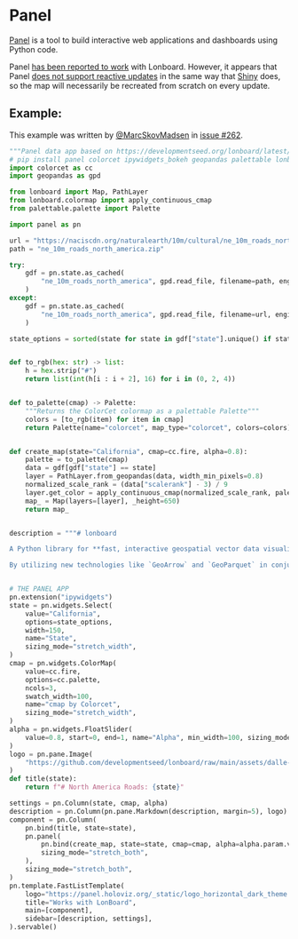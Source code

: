 # Panel

[Panel](https://panel.holoviz.org/) is a tool to build interactive web applications and dashboards using Python code.

Panel [has been reported to work](https://github.com/developmentseed/lonboard/issues/262) with Lonboard. However, it appears that Panel [does not support reactive updates](https://github.com/holoviz/panel/issues/5921) in the same way that [Shiny](./shiny) does, so the map will necessarily be recreated from scratch on every update.

## Example:

This example was written by [@MarcSkovMadsen](https://github.com/MarcSkovMadsen) in [issue #262](https://github.com/developmentseed/lonboard/issues/262).

```py
"""Panel data app based on https://developmentseed.org/lonboard/latest/examples/north-america-roads/"""
# pip install panel colorcet ipywidgets_bokeh geopandas palettable lonboard
import colorcet as cc
import geopandas as gpd

from lonboard import Map, PathLayer
from lonboard.colormap import apply_continuous_cmap
from palettable.palette import Palette

import panel as pn

url = "https://naciscdn.org/naturalearth/10m/cultural/ne_10m_roads_north_america.zip"
path = "ne_10m_roads_north_america.zip"

try:
    gdf = pn.state.as_cached(
        "ne_10m_roads_north_america", gpd.read_file, filename=path, engine="pyogrio"
    )
except:
    gdf = pn.state.as_cached(
        "ne_10m_roads_north_america", gpd.read_file, filename=url, engine="pyogrio"
    )

state_options = sorted(state for state in gdf["state"].unique() if state)


def to_rgb(hex: str) -> list:
    h = hex.strip("#")
    return list(int(h[i : i + 2], 16) for i in (0, 2, 4))


def to_palette(cmap) -> Palette:
    """Returns the ColorCet colormap as a palettable Palette"""
    colors = [to_rgb(item) for item in cmap]
    return Palette(name="colorcet", map_type="colorcet", colors=colors)


def create_map(state="California", cmap=cc.fire, alpha=0.8):
    palette = to_palette(cmap)
    data = gdf[gdf["state"] == state]
    layer = PathLayer.from_geopandas(data, width_min_pixels=0.8)
    normalized_scale_rank = (data["scalerank"] - 3) / 9
    layer.get_color = apply_continuous_cmap(normalized_scale_rank, palette, alpha=alpha)
    map_ = Map(layers=[layer], _height=650)
    return map_


description = """# lonboard

A Python library for **fast, interactive geospatial vector data visualization** in Jupyter (and Panel).

By utilizing new technologies like `GeoArrow` and `GeoParquet` in conjunction with GPU-based map rendering, lonboard aims to enable visualizing large geospatial datasets interactively through a simple interface."""


# THE PANEL APP
pn.extension("ipywidgets")
state = pn.widgets.Select(
    value="California",
    options=state_options,
    width=150,
    name="State",
    sizing_mode="stretch_width",
)
cmap = pn.widgets.ColorMap(
    value=cc.fire,
    options=cc.palette,
    ncols=3,
    swatch_width=100,
    name="cmap by Colorcet",
    sizing_mode="stretch_width",
)
alpha = pn.widgets.FloatSlider(
    value=0.8, start=0, end=1, name="Alpha", min_width=100, sizing_mode="stretch_width"
)
logo = pn.pane.Image(
    "https://github.com/developmentseed/lonboard/raw/main/assets/dalle-lonboard.jpg"
)
def title(state):
    return f"# North America Roads: {state}"

settings = pn.Column(state, cmap, alpha)
description = pn.Column(pn.pane.Markdown(description, margin=5), logo)
component = pn.Column(
    pn.bind(title, state=state),
    pn.panel(
        pn.bind(create_map, state=state, cmap=cmap, alpha=alpha.param.value_throttled),
        sizing_mode="stretch_both",
    ),
    sizing_mode="stretch_both",
)
pn.template.FastListTemplate(
    logo="https://panel.holoviz.org/_static/logo_horizontal_dark_theme.png",
    title="Works with LonBoard",
    main=[component],
    sidebar=[description, settings],
).servable()
```
